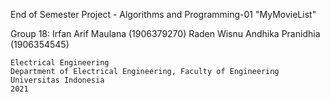 End of Semester Project - Algorithms and Programming-01
"MyMovieList"

Group 18:
    Irfan Arif Maulana              (1906379270)
    Raden Wisnu Andhika Pranidhia   (1906354545)

    Electrical Engineering
    Department of Electrical Engineering, Faculty of Engineering
    Universitas Indonesia
    2021
